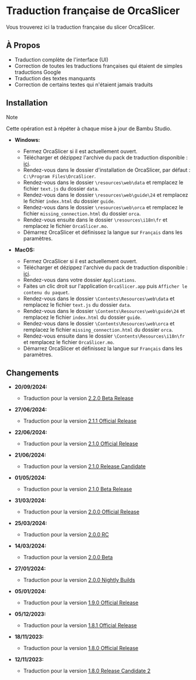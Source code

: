 # Traduction française de OrcaSlicer
Vous trouverez ici la traduction française du slicer OrcaSlicer.

## À Propos

- Traduction complète de l'interface (UI)
- Correction de toutes les traductions françaises qui étaient de simples traductions Google
- Traduction des textes manquants
- Correction de certains textes qui n'étaient jamais traduits

## Installation

> [!NOTE]
> Cette opération est à répéter à chaque mise à jour de Bambu Studio.

- **Windows:**
  - Fermez OrcaSlicer si il est actuellement ouvert.
  - Télécharger et dézippez l'archive du pack de traduction disponible : [ici](https://github.com/Guilouz/Traduction-FR-OrcaSlicer/archive/refs/heads/main.zip).
  - Rendez-vous dans le dossier d'installation de OrcaSlicer, par défaut : `C:\Program Files\OrcaSlicer`.
  - Rendez-vous dans le dossier `\resources\web\data` et remplacez le fichier `text.js` du dossier `data`.
  - Rendez-vous dans le dossier `\resources\web\guide\24` et remplacez le fichier `index.html` du dossier `guide`.
  - Rendez-vous dans le dossier `\resources\web\orca` et remplacez le fichier `missing_connection.html` du dossier `orca`.
  - Rendez-vous ensuite dans le dossier `\resources\i18n\fr` et remplacez le fichier `OrcaSlicer.mo`.
  - Démarrez OrcaSlicer et définissez la langue sur `Français` dans les paramètres.

- **MacOS:**
  - Fermez OrcaSlicer si il est actuellement ouvert.
  - Télécharger et dézippez l'archive du pack de traduction disponible : [ici](https://github.com/Guilouz/Traduction-FR-OrcaSlicer/archive/refs/heads/main.zip).
  - Rendez-vous dans votre dossier `Applications`.
  - Faites un clic droit sur l'application `OrcaSlicer.app` puis `Afficher le contenu du paquet`.
  - Rendez-vous dans le dossier `\Contents\Resources\web\data` et remplacez le fichier `text.js` du dossier `data`.
  - Rendez-vous dans le dossier `\Contents\Resources\web\guide\24` et remplacez le fichier `index.html` du dossier `guide`.
  - Rendez-vous dans le dossier `\Contents\Resources\web\orca` et remplacez le fichier `missing_connection.html` du dossier `orca`.
  - Rendez-vous ensuite dans le dossier `\Contents\Resources\i18n\fr` et remplacez le fichier `OrcaSlicer.mo`.
  - Démarrez OrcaSlicer et définissez la langue sur `Français` dans les paramètres.

## Changements

- **20/09/2024:**
  - Traduction pour la version [2.2.0 Beta Release](https://github.com/SoftFever/OrcaSlicer/releases/tag/v2.2.0-beta)

- **27/06/2024:**
  - Traduction pour la version [2.1.1 Official Release](https://github.com/SoftFever/OrcaSlicer/releases/tag/v2.1.1)

- **22/06/2024:**
  - Traduction pour la version [2.1.0 Official Release](https://github.com/SoftFever/OrcaSlicer/releases/tag/v2.1.0)

- **21/06/2024:**
  - Traduction pour la version [2.1.0 Release Candidate](https://github.com/SoftFever/OrcaSlicer/releases/tag/v2.1.0-rc)

- **01/05/2024:**
  - Traduction pour la version [2.1.0 Beta Release](https://github.com/SoftFever/OrcaSlicer/releases/tag/v2.1.0-beta)

- **31/03/2024:**
  - Traduction pour la version [2.0.0 Official Release](https://github.com/SoftFever/OrcaSlicer/releases/tag/v2.0.0)

- **25/03/2024:**
  - Traduction pour la version [2.0.0 RC](https://github.com/SoftFever/OrcaSlicer/releases/tag/v2.0.0-rc)

- **14/03/2024:**
  - Traduction pour la version [2.0.0 Beta](https://github.com/SoftFever/OrcaSlicer/releases/tag/v2.0.0-beta)

- **27/01/2024:**
  - Traduction pour la version [2.0.0 Nightly Builds](https://github.com/SoftFever/OrcaSlicer/releases/tag/nightly-builds)

- **05/01/2024:**
  - Traduction pour la version [1.9.0 Official Release](https://github.com/SoftFever/OrcaSlicer/releases/tag/v1.9.0)

- **05/12/2023:**
  - Traduction pour la version [1.8.1 Official Release](https://github.com/SoftFever/OrcaSlicer/releases/tag/v1.8.1)

- **18/11/2023:**
  - Traduction pour la version [1.8.0 Official Release](https://github.com/SoftFever/OrcaSlicer/releases/tag/v1.8.0)

- **12/11/2023:**
  - Traduction pour la version [1.8.0 Release Candidate 2](https://github.com/SoftFever/OrcaSlicer/releases/tag/v1.8.0-rc2)
